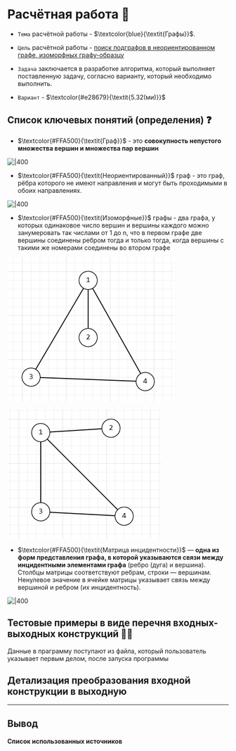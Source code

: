 # Расчётная работа 🔢
- `Тема` расчётной работы - $\textcolor{blue}{\textit{Графы}}$.

- `Цель` расчётной работы - <ins>поиск подграфов в неориентированном графе, изоморфных графу-образцу</ins>

- `Задача` заключается в разработке алгоритма, который выполняет поставленную задачу, согласно варианту, который необходимо выполнить. 

- `Вариант` - $\textcolor{#e28679}{\textit{5.32(ми)}}$

## Список ключевых понятий (определения) ❓

-  $\textcolor{#FFA500}{\textit{Граф}}$ - это **совокупность непустого множества вершин и множества пар вершин**

  ![|400](https://kpolyakov.spb.ru/school/test10/5_files/0_numway10.gif)
	
-  $\textcolor{#FFA500}{\textit{Неориентированный}}$ граф - это граф, рёбра которого не имеют направления и могут быть проходимыми в обоих направлениях.

  ![|400](https://eng.libretexts.org/@api/deki/files/42793/clipboard_e2c0029f031ce8d39860aa77e76b909cf.png?revision=1&size=bestfit&width=321&height=151)

-  $\textcolor{#FFA500}{\textit{Изоморфные}}$ графы - два графа, у которых одинаковое число вершин и вершины каждого можно занумеровать так числами от 1 до n, что в первом графе две вершины соединены ребром тогда и только тогда, когда вершины с такими же номерами соединены во втором графе

  ![|400](./1.png)
  
  ![|400](./2.png)

-  $\textcolor{#FFA500}{\textit{Матрица инцидентности}}$ — **одна из форм представления графа, в которой указываются связи между инцидентными элементами графа** (ребро (дуга) и вершина). Столбцы матрицы соответствуют ребрам, строки — вершинам. Ненулевое значение в ячейке матрицы указывает связь между вершиной и ребром (их инцидентность).
  
  ![|400](https://kvodo.ru/wp-content/uploads/incidence_matrix.jpg)

## Тестовые примеры в виде перечня входных-выходных конструкций 🧑‍💻
Данные в праграмму поступают из файла, который пользователь указывает первым делом, после запуска программы
## Детализация преобразования входной конструкции в выходную

<hr>

## Вывод

#### Список использованных источников
